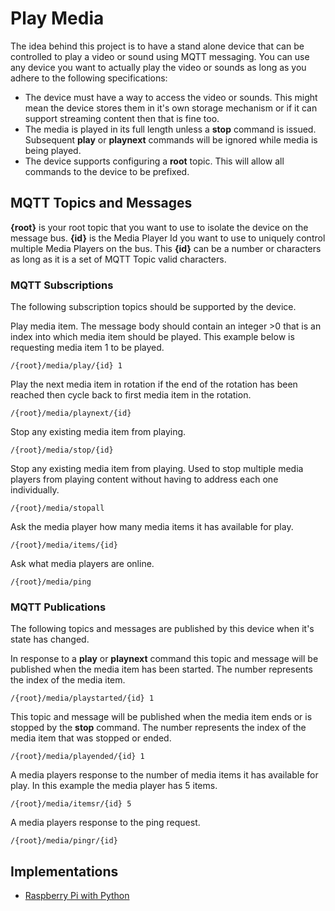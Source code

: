 # Play Media
The idea behind this project is to have a stand alone device that can be controlled to play a video or sound using MQTT messaging.  You can use any device you want to actually play the video or sounds as long as you adhere to the following specifications: 

* The device must have a way to access the video or sounds.  This might mean the device stores them in it's own storage mechanism or if it can support streaming content then that is fine too. 
* The media is played in its full length unless a **stop** command is issued.  Subsequent **play** or **playnext** commands will be ignored while media is being played.
* The device supports configuring a **root** topic.  This will allow all commands to the device to be prefixed.

## MQTT Topics and Messages

**{root}** is your root topic that you want to use to isolate the device on the message bus. 
**{id}** is the Media Player Id you want to use to uniquely control multiple Media Players on the bus.  This **{id}** can be a number or characters as long as it is a set of MQTT Topic valid characters.

### MQTT Subscriptions
The following subscription topics should be supported by the device.  

Play media item.  The message body should contain an integer >0 that is an index into which media item should be played.  This example below is requesting media item 1 to be played.
```
/{root}/media/play/{id} 1
```

Play the next media item in rotation if the end of the rotation has been reached then cycle back to first media item in the rotation. 
```
/{root}/media/playnext/{id}
```

Stop any existing media item from playing.
```
/{root}/media/stop/{id}
```

Stop any existing media item from playing.  Used to stop multiple media players from playing content without having to address each one individually.
```
/{root}/media/stopall
```

Ask the media player how many media items it has available for play.
```
/{root}/media/items/{id}
```

Ask what media players are online.  
```
/{root}/media/ping
```

### MQTT Publications
The following topics and messages are published by this device when it's state has changed.

In response to a **play** or **playnext** command this topic and message will be published when the media item has been started.  The number represents the
index of the media item.
```
/{root}/media/playstarted/{id} 1
```

This topic and message will be published when the media item ends or is stopped by the **stop** command. The number represents the
index of the media item that was stopped or ended.
```
/{root}/media/playended/{id} 1
```

A media players response to the number of media items it has available for play. In this example the media player has 5 items.
```
/{root}/media/itemsr/{id} 5
```

A media players response to the ping request.
```
/{root}/media/pingr/{id} 
```

## Implementations 
* [Raspberry Pi with Python](RaspberryPi/)